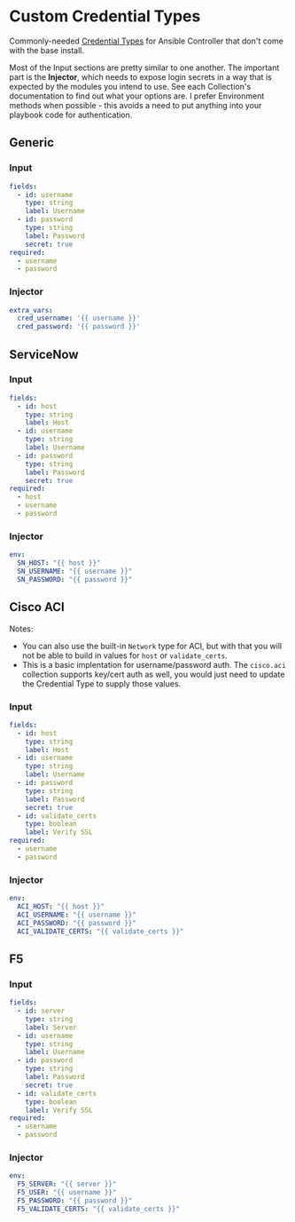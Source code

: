 # Custom Credential Types

Commonly-needed [Credential Types](https://docs.ansible.com/automation-controller/latest/html/userguide/credential_types.html) for Ansible Controller that don't come with the base install.

Most of the Input sections are pretty similar to one another. The important part is the **Injector**, which needs to expose login secrets in a way that is expected by the modules you intend to use. See each Collection's documentation to find out what your options are. I prefer Environment methods when possible - this avoids a need to put anything into your playbook code for authentication.

## Generic
### Input
```yaml
fields:
  - id: username
    type: string
    label: Username
  - id: password
    type: string
    label: Password
    secret: true
required:
  - username
  - password
```
### Injector
```yaml
extra_vars:
  cred_username: '{{ username }}'
  cred_password: '{{ password }}'
```

## ServiceNow
### Input
```yaml
fields:
  - id: host
    type: string
    label: Host
  - id: username
    type: string
    label: Username
  - id: password
    type: string
    label: Password
    secret: true
required:
  - host
  - username
  - password
```
### Injector
```yaml
env:
  SN_HOST: "{{ host }}"
  SN_USERNAME: "{{ username }}"
  SN_PASSWORD: "{{ password }}"
```

## Cisco ACI
Notes:
- You can also use the built-in `Network` type for ACI, but with that you will not be able to build in values for `host` or `validate_certs`.
- This is a basic implentation for username/password auth. The `cisco.aci` collection supports key/cert auth as well, you would just need to update the Credential Type to supply those values.
### Input
```yaml
fields:
  - id: host
    type: string
    label: Host
  - id: username
    type: string
    label: Username
  - id: password
    type: string
    label: Password
    secret: true
  - id: validate_certs
    type: boolean
    label: Verify SSL
required:
  - username
  - password
```
### Injector
```yaml
env:
  ACI_HOST: "{{ host }}"
  ACI_USERNAME: "{{ username }}"
  ACI_PASSWORD: "{{ password }}"
  ACI_VALIDATE_CERTS: "{{ validate_certs }}"
```

## F5
### Input
```yaml
fields:
  - id: server
    type: string
    label: Server
  - id: username
    type: string
    label: Username
  - id: password
    type: string
    label: Password
    secret: true
  - id: validate_certs
    type: boolean
    label: Verify SSL
required:
  - username
  - password
```
### Injector
```yaml
env:
  F5_SERVER: "{{ server }}"
  F5_USER: "{{ username }}"
  F5_PASSWORD: "{{ password }}"
  F5_VALIDATE_CERTS: "{{ validate_certs }}"
```
